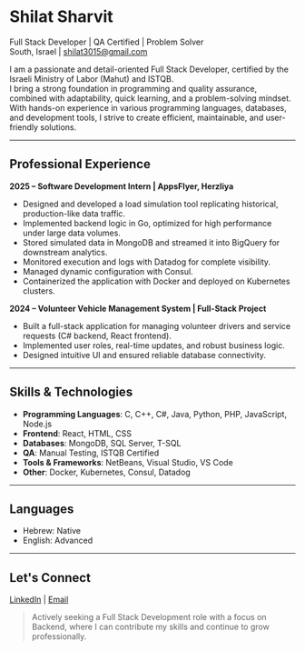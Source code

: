 # Shilat Sharvit 

 Full Stack Developer | QA Certified | Problem Solver  
 South, Israel |  shilat3015@gmail.com  

I am a passionate and detail-oriented Full Stack Developer, certified by the Israeli Ministry of Labor (Mahut) and ISTQB.  
I bring a strong foundation in programming and quality assurance, combined with adaptability, quick learning, and a problem-solving mindset.  
With hands-on experience in various programming languages, databases, and development tools, I strive to create efficient, maintainable, and user-friendly solutions.

---

##  Professional Experience

**2025 – Software Development Intern | AppsFlyer, Herzliya**  
- Designed and developed a load simulation tool replicating historical, production-like data traffic.  
- Implemented backend logic in Go, optimized for high performance under large data volumes.  
- Stored simulated data in MongoDB and streamed it into BigQuery for downstream analytics.  
- Monitored execution and logs with Datadog for complete visibility.  
- Managed dynamic configuration with Consul.  
- Containerized the application with Docker and deployed on Kubernetes clusters.

**2024 – Volunteer Vehicle Management System | Full-Stack Project**  
- Built a full-stack application for managing volunteer drivers and service requests (C# backend, React frontend).  
- Implemented user roles, real-time updates, and robust business logic.  
- Designed intuitive UI and ensured reliable database connectivity.

---

##  Skills & Technologies

- **Programming Languages**: C, C++, C#, Java, Python, PHP, JavaScript, Node.js  
- **Frontend**: React, HTML, CSS  
- **Databases**: MongoDB, SQL Server, T-SQL  
- **QA**: Manual Testing, ISTQB Certified  
- **Tools & Frameworks**: NetBeans, Visual Studio, VS Code  
- **Other**: Docker, Kubernetes, Consul, Datadog

---

##  Languages
- Hebrew: Native  
- English: Advanced

---

##  Let's Connect
[LinkedIn](https://www.linkedin.com/in/shilat-sharvit-b90164378/) | [Email](mailto:shilat3015@gmail.com)

> Actively seeking a Full Stack Development role with a focus on Backend, where I can contribute my skills and continue to grow professionally.

